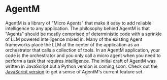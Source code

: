 # AgentM
AgentM is a library of "Micro Agents" that make it easy to add reliable intelligence to any application. The philosophy behind AgentM is that "Agents" should be mostly comprised of deterministic code with a sprinkle of LLM powered intelligence mixed in. Many of the existing Agent frameworks place the LLM at the center of the application as an orchestrator that calls a collection of tools. In an AgentM application, your code is the orchestrator and you only call a micro agent when you need to perform a task that requires intelligence. The initial draft of AgentM was written in JavaScript but a Python version is coming soon. Check out the [JavaScript version](https://github.com/Stevenic/agentm-js) to get a sense of AgentM's current feature set.
